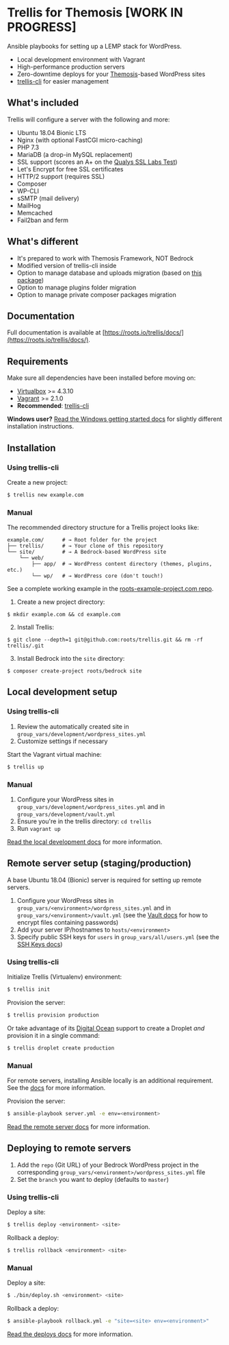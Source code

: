 # Trellis for Themosis [WORK IN PROGRESS]


Ansible playbooks for setting up a LEMP stack for WordPress.

- Local development environment with Vagrant
- High-performance production servers
- Zero-downtime deploys for your [Themosis](https://framework.themosis.com/)-based WordPress sites
- [trellis-cli](https://github.com/roots/trellis-cli) for easier management

## What's included

Trellis will configure a server with the following and more:

* Ubuntu 18.04 Bionic LTS
* Nginx (with optional FastCGI micro-caching)
* PHP 7.3
* MariaDB (a drop-in MySQL replacement)
* SSL support (scores an A+ on the [Qualys SSL Labs Test](https://www.ssllabs.com/ssltest/))
* Let's Encrypt for free SSL certificates
* HTTP/2 support (requires SSL)
* Composer
* WP-CLI
* sSMTP (mail delivery)
* MailHog
* Memcached
* Fail2ban and ferm

## What's different
* It's prepared to work with Themosis Framework, NOT Bedrock
* Modified version of trellis-cli inside
* Option to manage database and uploads migration (based on [this package](https://github.com/valentinocossar/trellis-database-uploads-migration))
* Option to manage plugins folder migration
* Option to manage private composer packages migration


## Documentation

Full documentation is available at [https://roots.io/trellis/docs/](https://roots.io/trellis/docs/).

## Requirements

Make sure all dependencies have been installed before moving on:

* [Virtualbox](https://www.virtualbox.org/wiki/Downloads) >= 4.3.10
* [Vagrant](https://www.vagrantup.com/downloads.html) >= 2.1.0
* **Recommended**: [trellis-cli](https://github.com/roots/trellis-cli)

**Windows user?** [Read the Windows getting started docs](https://roots.io/getting-started/docs/windows-development-environment-trellis/) for slightly different installation instructions.

## Installation

### Using trellis-cli

Create a new project:
```bash
$ trellis new example.com
```

### Manual

The recommended directory structure for a Trellis project looks like:

```shell
example.com/      # → Root folder for the project
├── trellis/      # → Your clone of this repository
└── site/         # → A Bedrock-based WordPress site
    └── web/
        ├── app/  # → WordPress content directory (themes, plugins, etc.)
        └── wp/   # → WordPress core (don't touch!)
```

See a complete working example in the [roots-example-project.com repo](https://github.com/roots/roots-example-project.com).



1. Create a new project directory:
```plain
$ mkdir example.com && cd example.com
```
2. Install Trellis:
```plain
$ git clone --depth=1 git@github.com:roots/trellis.git && rm -rf trellis/.git
```
3. Install Bedrock into the `site` directory:
```plain
$ composer create-project roots/bedrock site
```

## Local development setup

### Using trellis-cli

1. Review the automatically created site in `group_vars/development/wordpress_sites.yml`
2. Customize settings if necessary

Start the Vagrant virtual machine:
```bash
$ trellis up
```

### Manual

1. Configure your WordPress sites in `group_vars/development/wordpress_sites.yml` and in `group_vars/development/vault.yml`
2. Ensure you're in the trellis directory: `cd trellis`
3. Run `vagrant up`

[Read the local development docs](https://roots.io/trellis/docs/local-development-setup/) for more information.

## Remote server setup (staging/production)

A base Ubuntu 18.04 (Bionic) server is required for setting up remote servers.

1. Configure your WordPress sites in `group_vars/<environment>/wordpress_sites.yml` and in `group_vars/<environment>/vault.yml` (see the [Vault docs](https://roots.io/trellis/docs/vault/) for how to encrypt files containing passwords)
2. Add your server IP/hostnames to `hosts/<environment>`
3. Specify public SSH keys for `users` in `group_vars/all/users.yml` (see the [SSH Keys docs](https://roots.io/trellis/docs/ssh-keys/))

### Using trellis-cli

Initialize Trellis (Virtualenv) environment:
```bash
$ trellis init
```

Provision the server:
```bash
$ trellis provision production
```

Or take advantage of its [Digital Ocean](https://roots.io/r/digitalocean) support to create a Droplet *and* provision it in a single command:
```bash
$ trellis droplet create production
```

### Manual

For remote servers, installing Ansible locally is an additional requirement. See the [docs](https://roots.io/trellis/docs/remote-server-setup/#requirements) for more information.

Provision the server:
```bash
$ ansible-playbook server.yml -e env=<environment>
```

[Read the remote server docs](https://roots.io/trellis/docs/remote-server-setup/) for more information.

## Deploying to remote servers

1. Add the `repo` (Git URL) of your Bedrock WordPress project in the corresponding `group_vars/<environment>/wordpress_sites.yml` file
2. Set the `branch` you want to deploy (defaults to `master`)

### Using trellis-cli

Deploy a site:
```bash
$ trellis deploy <environment> <site>
```

Rollback a deploy:
```bash
$ trellis rollback <environment> <site>
```

### Manual

Deploy a site:
```bash
$ ./bin/deploy.sh <environment> <site>
```

Rollback a deploy:
```bash
$ ansible-playbook rollback.yml -e "site=<site> env=<environment>"
```

[Read the deploys docs](https://roots.io/trellis/docs/deploys/) for more information.
